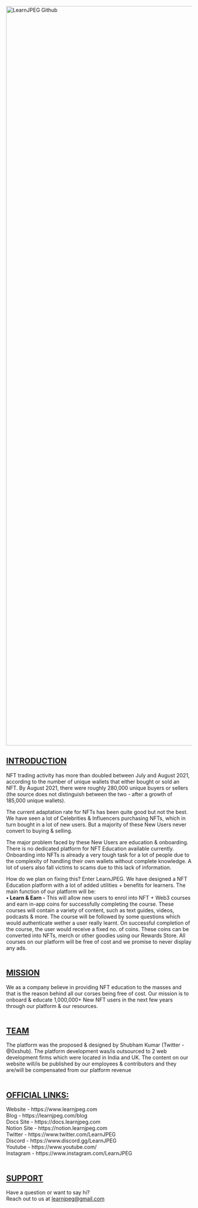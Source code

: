 <img width="2000" alt="LearnJPEG Github" src="https://user-images.githubusercontent.com/99763245/154221279-3c950bb4-047b-4b1a-b23b-44b6429e8285.png">

</br>
<h2><u>INTRODUCTION</u></h2>
NFT trading activity has more than doubled between July and August 2021, according to the number of unique wallets that either bought or sold an NFT. By August 2021, there were roughly 280,000 unique buyers or sellers (the source does not distinguish between the two - after a growth of 185,000 unique wallets).

The current adaptation rate for NFTs has been quite good but not the best. We have seen a lot of Celebrities & Influencers purchasing NFTs, which in turn bought in a lot of new users. But a majority of these New Users never convert to buying & selling.

The major problem faced by these New Users are education & onboarding. There is no dedicated platform for NFT Education available currently. Onboarding into NFTs is already a very tough task for a lot of people due to the complexity of handling their own wallets without complete knowledge. A lot of users also fall victims to scams due to this lack of information.

How do we plan on fixing this?
Enter LearnJPEG. We have designed a NFT Education platform with a lot of added utilities + benefits for learners. The main function of our platform will be:
</br>
<b>• Learn & Earn -</b> This will allow new users to enrol into NFT + Web3 courses and earn in-app coins for successfully completing the course. These courses will contain a variety of content, such as text guides, videos, podcasts & more. The course will be followed by some questions which would authenticate wether a user really learnt. On successful completion of the course, the user would receive a fixed no. of coins. These coins can be converted into NFTs, merch or other goodies using our Rewards Store. All courses on our platform will be free of cost and we promise to never display any ads.
</br>
</br>
<h2><u>MISSION</u></h2>
We as a company believe in providing NFT education to the masses and that is the reason behind all our corses being free of cost. Our mission is to onboard & educate 1,000,000+ New NFT users in the next few years through our platform & our resources. </br>
</br>
<h2><u>TEAM</u></h2>
The platform was the proposed & designed by Shubham Kumar (Twitter - @0xshub). The platform development was/is outsourced to 2 web development firms which were located in India and UK. The content on our website will/is be published by our employees & contributors and they are/will be compensated from our platform revenue </br>
</br>
<h2><u>OFFICIAL LINKS:</u></h2>
Website - https://www.learnjpeg.com </br>
Blog - https://learnjpeg.com/blog </br>
Docs Site - https://docs.learnjpeg.com </br>
Notion Site - https://notion.learnjpeg.com </br>
Twitter - https://www.twitter.com/LearnJPEG </br>
Discord - https://www.discord.gg/LearnJPEG </br>
Youtube - https://www.youtube.com/ </br>
Instagram - https://www.instagram.com/LearnJPEG </br>
</br>
<h2><u>SUPPORT</u></h2>
Have a question or want to say hi?</br>
Reach out to us at <a href='mailto:learnjpeg@gmail.com' target="_blank">learnjpeg@gmail.com</a>
